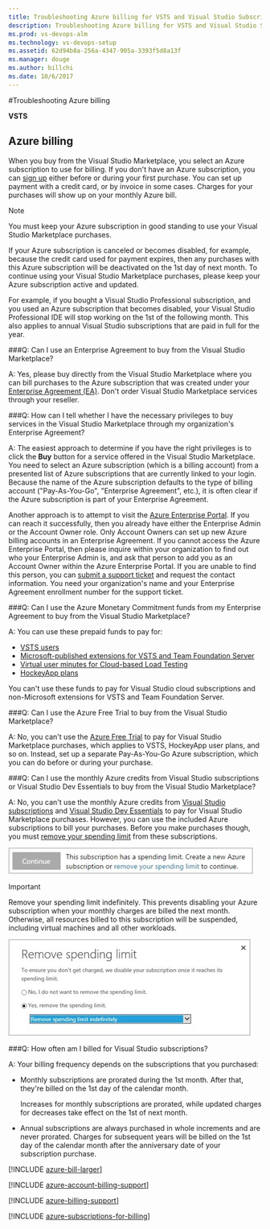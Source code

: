 ```yaml
---
title: Troubleshooting Azure billing for VSTS and Visual Studio Subscriptions 
description: Troubleshooting Azure billing for VSTS and Visual Studio Subscriptions 
ms.prod: vs-devops-alm
ms.technology: vs-devops-setup
ms.assetid: 62d94b8a-256a-4347-905a-3393f5d8a13f
ms.manager: douge
ms.author: billchi
ms.date: 10/6/2017
---
```


#Troubleshooting Azure billing

**VSTS**

<a name="billing"></a>
##	Azure billing

When you buy from the Visual Studio Marketplace, 
you select an Azure subscription to use for billing. 
If you don't have an Azure subscription, 
you can [sign up](https://portal.azure.com) 
either before or during your first purchase. 
You can set up payment with a credit card, 
or by invoice in some cases. Charges for your 
purchases will show up on your monthly Azure bill.

>[!NOTE]  
>You must keep your Azure subscription in good 
standing to use your Visual Studio Marketplace purchases. 


If your Azure subscription is canceled or becomes disabled, 
for example, because the credit card used for payment expires, 
then any purchases with this Azure subscription will be 
deactivated on the 1st day of next month. 
To continue using your Visual Studio Marketplace purchases, 
please keep your Azure subscription active and updated.

For example, if you bought a Visual Studio Professional subscription, 
and you used an Azure subscription that becomes disabled, 
your Visual Studio Professional IDE will stop working on 
the 1st of the following month. This also applies to annual 
Visual Studio subscriptions that are paid in full for the year. 

###Q:	Can I use an Enterprise Agreement to buy from the Visual Studio Marketplace?

A:	Yes, please buy directly from the Visual Studio Marketplace 
where you can bill purchases to the Azure subscription that was created 
under your [Enterprise Agreement (EA)](https://azure.microsoft.com/en-us/pricing/enterprise-agreement/). 
Don't order Visual Studio Marketplace services through your reseller.

###Q: How can I tell whether I have the necessary privileges to buy services in the Visual Studio Marketplace through my organization's Enterprise Agreement?

A: The easiest approach to determine if you have the right privileges is to click the **Buy** button for a service offered in the Visual Studio Marketplace. You need to select an Azure subscription (which is a billing account) from a presented list of Azure subscriptions that are currently linked to your login. Because the name of the Azure subscription defaults to the type of billing account ("Pay-As-You-Go", "Enterprise Agreement", etc.), it is often clear if the Azure subscription is part of your Enterprise Agreement.

Another approach is to attempt to visit the [Azure Enterprise Portal](http://ea.azure.com).  If you can reach it successfully, then you already have either the Enterprise Admin or the Account Owner role. Only Account Owners can set up new Azure billing accounts in an Enterprise Agreement. If you cannot access the Azure Enterprise Portal, then please inquire within your organization to find out who your Enterprise Admin is, and ask that person to add you as an Account Owner within the Azure Enterprise Portal.  If you are unable to find this person, you can [submit a support ticket](http://aka.ms/AzureEntSupport) and request the contact information.  You need your organization's name and your Enterprise Agreement enrollment number for the support ticket.


###Q:	Can I use the Azure Monetary Commitment funds from my Enterprise Agreement to buy from the Visual Studio Marketplace?

A:	You can use these prepaid funds to pay for: 

*	[VSTS users](https://marketplace.visualstudio.com/items?itemName=ms.vss-vstsuser) 
*	[Microsoft-published extensions for VSTS and Team Foundation Server](https://marketplace.visualstudio.com/vsts)
*	[Virtual user minutes for Cloud-based Load Testing](/vsts/billing/buy-more-build-vs)
*	[HockeyApp plans](https://marketplace.visualstudio.com/subscriptions)

You can't use these funds to pay for Visual Studio cloud 
subscriptions and non-Microsoft extensions for VSTS and Team Foundation Server.

###Q:	Can I use the Azure Free Trial to buy from the Visual Studio Marketplace?

A:	No, you can't use the 
[Azure Free Trial](https://azure.microsoft.com/en-us/pricing/free-trial/) 
to pay for Visual Studio Marketplace purchases, 
which applies to VSTS, HockeyApp user plans, and so on. 
Instead, set up a separate Pay-As-You-Go Azure subscription,
which you can do before or during your purchase.  

###Q:	Can I use the monthly Azure credits from Visual Studio subscriptions or Visual Studio Dev Essentials to buy from the Visual Studio Marketplace?

A:	No, you can't use the monthly Azure credits from 
[Visual Studio subscriptions](https://www.visualstudio.com/products/subscriber-benefits-vs) 
and [Visual Studio Dev Essentials](https://www.visualstudio.com/products/visual-studio-dev-essentials-vs.aspx) 
to pay for Visual Studio Marketplace purchases. 
However, you can use the included Azure subscriptions to bill your purchases. 
Before you make purchases though, you must 
[remove your spending limit](https://azure.microsoft.com/pricing/spending-limits/) 
from these subscriptions.

<img alt="Spending limit" src="_shared/_img/spending-limit.png" style="border: 1px solid #CCCCCC" />

<a name="spending-limit"></a>

>[!IMPORTANT]  
>Remove your spending limit indefinitely.
This prevents disabling your Azure subscription 
when your monthly charges are billed the next month.
Otherwise, all resources billed to this subscription will be suspended,
including virtual machines and all other workloads. 

<img alt="Remove spending limit indefinitely" src="_shared/_img/remove-spending-limit.png" style="border: 1px solid #CCCCCC" />

###Q:	How often am I billed for Visual Studio subscriptions?

A: Your billing frequency depends on the subscriptions that you purchased:

*	Monthly subscriptions are prorated during the 1st month. 
After that, they're billed on the 1st day of the calendar month. 

    Increases for monthly subscriptions are prorated, 
    while updated charges for decreases take effect on the 1st of next month.

*	Annual subscriptions are always purchased in whole 
increments and are never prorated. Charges for subsequent 
years will be billed on the 1st day of the calendar month 
after the anniversary date of your subscription purchase.

[!INCLUDE [azure-bill-larger](../_shared/qa-azure-bill-larger.md)]

[!INCLUDE [azure-account-billing-support](../_shared/qa-azure-account-billing-support.md)]

[!INCLUDE [azure-billing-support](_shared/qa-azure-billing-support.md)]




<a name="AzureMSDNSubscription"></a>

[!INCLUDE [azure-subscriptions-for-billing](../_shared/qa-azure-subscriptions-for-billing.md)]


